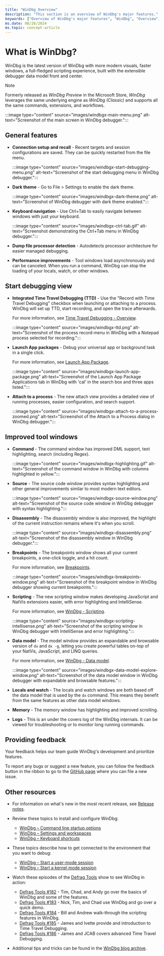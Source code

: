```yaml
---
title: "WinDbg Overview"
description: "This section is an overview of WinDbg's major features."
keywords: ["Overview of WinDbg's major features", "WinDbg", "Overview", "Windows Debugging"]
ms.date: 08/26/2024
ms.topic: concept-article
---
```


# What is WinDbg?

WinDbg is the latest version of WinDbg with more modern visuals, faster windows, a full-fledged scripting experience, built with the extensible debugger data model front and center.

> [!NOTE]
> Formerly released as *WinDbg Preview* in the Microsoft Store, *WinDbg* leverages the same underlying engine as *WinDbg (Classic)* and supports all the same commands, extensions, and workflows.

:::image type="content" source="images/windbgx-main-menu.png" alt-text="Screenshot of the main screen in WinDbg debugger.":::

## General features

- **Connection setup and recall** - Recent targets and session configurations are saved. They can be quickly restarted from the file menu.

    :::image type="content" source="images/windbgx-start-debugging-menu.png" alt-text="Screenshot of the start debugging menu in WinDbg debugger.":::

- **Dark theme** - Go to File > Settings to enable the dark theme.

    :::image type="content" source="images/windbgx-dark-theme.png" alt-text="Screenshot of WinDbg debugger with dark theme enabled.":::

- **Keyboard navigation** - Use Ctrl+Tab to easily navigate between windows with just your keyboard.

    :::image type="content" source="images/windbgx-ctrl-tab.gif" alt-text="Screenshot demonstrating the Ctrl+Tab menu in WinDbg debugger.":::

- **Dump file processor detection** - Autodetects processor architecture for easier managed debugging.

- **Performance improvements** - Tool windows load asynchronously and can be canceled. When you run a command, WinDbg can stop the loading of your locals, watch, or other windows.

## Start debugging view

- **Integrated Time Travel Debugging (TTD)** - Use the "Record with Time Travel Debugging" checkbox when launching or attaching to a process. WinDbg will set up TTD, start recording, and open the trace afterwards.

    For more information, see [Time Travel Debugging - Overview](time-travel-debugging-overview.md).

    :::image type="content" source="images/windbgx-ttd.png" alt-text="Screenshot of the process record menu in WinDbg with a Notepad process selected for recording.":::

- **Launch App packages** - Debug your universal app or background task in a single click.

    For more information, see [Launch App Package](./windbg-user-mode-preview.md#launch-app-package).

    :::image type="content" source="images/windbgx-launch-app-package.png" alt-text="Screenshot of the Launch App Package Applications tab in WinDbg with 'cal' in the search box and three apps listed.":::

- **Attach to a process** - The new attach view provides a detailed view of running processes, easier configuration, and search support.

    :::image type="content" source="images/windbgx-attach-to-a-process-zoomed.png" alt-text="Screenshot of the Attach to a Process dialog in WinDbg debugger.":::

## Improved tool windows

- **Command** - The command window has improved DML support, text highlighting, search (including Regex).

    :::image type="content" source="images/windbgx-highlighting.gif" alt-text="Screenshot of the command window in WinDbg with columns highlighted in yellow.":::

- **Source** - The source code window provides syntax highlighting and other general improvements similar to most modern text editors.

    :::image type="content" source="images/windbgx-source-window.png" alt-text="Screenshot of the source code window in WinDbg debugger with syntax highlighting.":::

- **Disassembly** - The disassembly window is also improved, the highlight of the current instruction remains where it's when you scroll.

    :::image type="content" source="images/windbgx-disassembly.png" alt-text="Screenshot of the disassembly window in WinDbg debugger.":::

- **Breakpoints** - The breakpoints window shows all your current breakpoints, a one-click toggle, and a hit count.

    For more information, see [Breakpoints](windbg-breakpoints-preview.md).

    :::image type="content" source="images/windbgx-breakpoints-window.png" alt-text="Screenshot of the breakpoint window in WinDbg debugger showing current breakpoints.":::

- **Scripting** - The new scripting window makes developing JavaScript and NatVis extensions easier, with error highlighting and IntelliSense.

    For more information, see [WinDbg - Scripting](windbg-scripting-preview.md).

    :::image type="content" source="images/windbgx-scripting-intellisense.png" alt-text="Screenshot of the scripting window in WinDbg debugger with IntelliSense and error highlighting.":::

- **Data model** - The model window provides an expandable and browsable version of `dx` and `dx -g`, letting you create powerful tables on-top of your NatVis, JavaScript, and LINQ queries.

    For more information, see [WinDbg - Data model](windbg-data-model-preview.md).

    :::image type="content" source="images/windbgx-data-model-explore-window.png" alt-text="Screenshot of the data model window in WinDbg debugger with expandable and browsable features.":::

- **Locals and watch** - The locals and watch windows are both based off the data model that is used by the `dx` command. This means they benefit from the same features as other data model windows.

- **Memory** - The memory window has highlighting and improved scrolling.

- **Logs** - This is an under the covers log of the WinDbg internals. It can be viewed for troubleshooting or to monitor long running commands.

## Providing feedback

Your feedback helps our team guide WinDbg's development and prioritize features.

To report any bugs or suggest a new feature, you can follow the feedback button in the ribbon to go to the [GitHub page](https://aka.ms/windbg/feedback) where you can file a new issue.

## Other resources

- For information on what's new in the most recent release, see [Release notes](windbg-release-notes.md).

- Review these topics to install and configure WinDbg:
  - [WinDbg – Command line startup options](windbg-command-line-preview.md)
  - [WinDbg – Settings and workspaces](windbg-setup-preview.md)
  - [WinDbg – Keyboard shortcuts](windbg-keyboard-shortcuts.md)

- These topics describe how to get connected to the environment that you want to debug:
  - [WinDbg – Start a user-mode session](windbg-user-mode-preview.md)
  - [WinDbg – Start a kernel mode session](windbg-kernel-mode-preview.md)

- Watch these episodes of the [Defrag Tools](</shows/defrag-tools/>) show to see WinDbg in action:
  - [Defrag Tools #182](/shows/defrag-tools/182-windbg-preview-part-1) - Tim, Chad, and Andy go over the basics of WinDbg and some of the features.
  - [Defrag Tools #183](/shows/defrag-tools/183-windbg-preview-part-2) - Nick, Tim, and Chad use WinDbg and go over a quick demo.
  - [Defrag Tools #184](/shows/defrag-tools/184-javascript-in-windbg-preview) - Bill and Andrew walk-through the scripting features in WinDbg.
  - [Defrag Tools #185](/shows/defrag-tools/185-time-travel-debugging-introduction) - James and Ivette provide and introduction to Time Travel Debugging.
  - [Defrag Tools #186](/shows/defrag-tools/186-time-travel-debugging-advanced) - James and JCAB covers advanced Time Travel Debugging.

- Additional tips and tricks can be found in the [WinDbg blog archive](/archive/blogs/windbg/).

